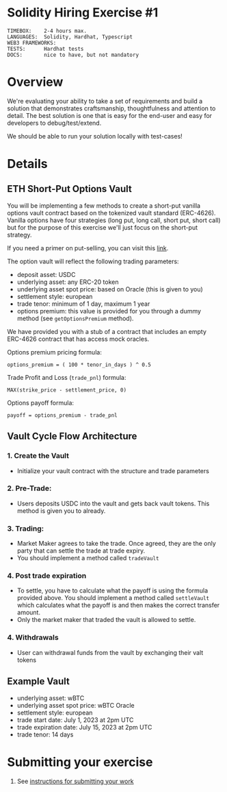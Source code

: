 # Solidity Hiring Exercise #1

```
TIMEBOX:    2-4 hours max.
LANGUAGES:  Solidity, Hardhat, Typescript
WEB3 FRAMEWORKS: 
TESTS:      Hardhat tests
DOCS:       nice to have, but not mandatory
```

# Overview
We're evaluating your ability to take a set of requirements and build a solution that demonstrates craftsmanship, thoughtfulness and attention to detail. The best solution is one that is easy for the end-user and easy for developers to debug/test/extend.

We should be able to run your solution locally with test-cases!

# Details
## ETH Short-Put Options Vault
You will be implementing a few methods to create a short-put vanilla options vault contract based on the tokenized vault standard (ERC-4626). Vanilla options have four strategies (long put, long call, short put, short call) but for the purpose of this exercise we'll just focus on the short-put strategy.

If you need a primer on put-selling, you can visit this [link](https://www.khanacademy.org/economics-finance-domain/core-finance/derivative-securities/put-call-options/v/american-put-options).

The option vault will reflect the following trading parameters:
 - deposit asset: USDC
 - underlying asset: any ERC-20 token
 - underlying asset spot price: based on Oracle (this is given to you)
 - settlement style: european
 - trade tenor: minimum of 1 day, maximum 1 year
 - options premium: this value is provided for you through a dummy method (see `getOptionsPremium` method).

We have provided you with a stub of a contract that includes an empty ERC-4626 contract that has access mock oracles.

Options premium pricing formula:
```
options_premium = ( 100 * tenor_in_days ) ^ 0.5
```

Trade Profit and Loss (`trade_pnl`) formula:
```
MAX(strike_price - settlement_price, 0)
```

Options payoff formula:
```
payoff = options_premium - trade_pnl
```

## Vault Cycle Flow Architecture
### 1. Create the Vault
- Initialize your vault contract with the structure and trade parameters
### 2. Pre-Trade:
- Users deposits USDC into the vault and gets back vault tokens. This method is given you to already.
### 3. Trading:
- Market Maker agrees to take the trade. Once agreed, they are the only party that can settle the trade at trade expiry.
- You should implement a method called `tradeVault`
### 4. Post trade expiration
- To settle, you have to calculate what the payoff is using the formula provided above. You should implement a method called `settleVault` which calculates what the payoff is and then makes the correct transfer amount.
- Only the market maker that traded the vault is allowed to settle.
### 4. Withdrawals
- User can withdrawal funds from the vault by exchanging their valt tokens

## Example Vault
 - underlying asset: wBTC
 - underlying asset spot price: wBTC Oracle
 - settlement style: european
 - trade start date: July 1, 2023 at 2pm UTC
 - trade expiration date: July 15, 2023 at 2pm UTC
 - trade tenor: 14 days

# Submitting your exercise
1. See [instructions for submitting your work](https://github.com/cega-fi/careers/blob/main/README.md#general-instructions)
